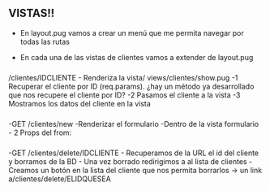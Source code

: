 ## VISTAS!!

- En layout.pug vamos a crear  un menú que me permita navegar por todas las rutas

- En cada una de las vistas de clientes vamos a extender de layout.pug

###

/clientes/IDCLIENTE
    - Renderiza la vista/ views/clientes/show.pug
        -1 Recuperar el cliente por ID (req.params). ¿hay un método ya desarrollado que nos recupere el cliente por ID?
        -2 Pasamos el cliente a la vista
        -3 Mostramos los datos del cliente en la vista


###
-GET /clientes/new
    -Renderizar el formulario
    -Dentro de la vista formulario
    - 2 Props del from:


###

-GET /clientes/delete/IDCLIENTE
    - Recuperamos de la URL el id del cliente y borramos de la BD
    - Una vez borrado redirigimos a al lista de clientes
    - Creamos un botón en la lista del cliente que nos permita borrarlos -> un link a/clientes/delete/ELIDQUESEA
